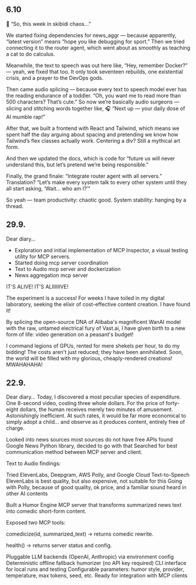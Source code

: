 ## 6.10
🎤 “So, this week in skibidi chaos…”

We started fixing dependencies for news_aggr — because apparently, “latest version” means “hope you like debugging for sport.”
Then we tried connecting it to the router agent, which went about as smoothly as teaching a cat to do calculus.

Meanwhile, the text to speech was out here like, “Hey, remember Docker?” — yeah, we fixed that too. It only took seventeen rebuilds, one existential crisis, and a prayer to the DevOps gods.

Then came audio splicing — because every text to speech model ever has the reading endurance of a toddler. “Oh, you want me to read more than 500 characters? That’s cute.”
So now we’re basically audio surgeons — slicing and stitching words together like,
🎧 “Next up — your daily dose of AI mumble rap!”

After that, we built a frontend with React and Tailwind, which means we spent half the day arguing about spacing and pretending we know how Tailwind’s flex classes actually work.
Centering a div? Still a mythical art form.

And then we updated the docs, which is code for “future us will never understand this, but let’s pretend we’re being responsible.”

Finally, the grand finale: “Integrate router agent with all servers.”
Translation? “Let’s make every system talk to every other system until they all start asking, ‘Wait… who am I?’”

So yeah — team productivity: chaotic good.
System stability: hanging by a thread.

 
## 29.9.

Dear diary...

- Exploration and initial implementation of MCP Inspector, a visual testing
  utility for MCP servers.
- Started doing mcp server coordination
- Text to Audio mcp server and dockerization
- News aggregation mcp server

IT'S ALIVE! IT'S ALIIIIIIVE!

The experiment is a success! For weeks I have toiled in my digital laboratory,
seeking the elixir of cost-effective content creation. I have found it!

By splicing the open-source DNA of Alibaba's magnificent WanAI model with the
raw, untamed electrical fury of Vast.ai, I have given birth to a new form of
life: video generation on a peasant's budget!

I command legions of GPUs, rented for mere shekels per hour, to do my bidding!
The costs aren't just reduced; they have been annihilated. Soon, the world will
be filled with my glorious, cheaply-rendered creations! MWAHAHAHA!

## 22.9.

Dear diary… Today, I discovered a most peculiar species of expenditure. One
8-second video, costing three whole dollars. For the price of forty-eight
dollars, the human receives merely two minutes of amusement. Astonishingly
inefficient. At such rates, it would be far more economical to simply adopt a
child… and observe as it produces content, entirely free of charge.

Looked into news sources most sources do not have free APIs found Google News
Python library, decided to go with that Searched for best communication method
between MCP server and client.

Text to Audio findings:

Tried ElevenLabs, Deepgram, AWS Polly, and Google Cloud Text-to-Speech
ElevenLabs is best quality, but also expensive, not suitable for this Going with
Polly, because of good quality, ok price, and a familiar sound heard in other AI
contents

Built a Humor Engine MCP server that transforms summarized news text into
comedic short-form content.

Exposed two MCP tools:

comedicize(id, summarized_text) → returns comedic rewrite.

health() → returns server status and config.

Pluggable LLM backends (OpenAI, Anthropic) via environment config Deterministic
offline fallback humorizer (no API key required) CLI interface for local runs
and testing Configurable parameters: humor style, provider, temperature, max
tokens, seed, etc. Ready for integration with MCP clients
